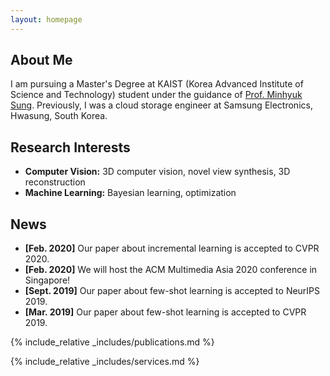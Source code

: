 ```yaml
---
layout: homepage
---
```


## About Me

I am pursuing a Master's Degree at KAIST (Korea Advanced Institute of Science and Technology) student under the guidance of <a href="https://mhsung.github.io/">Prof. Minhyuk Sung</a>.
Previously, I was a cloud storage engineer at Samsung Electronics, Hwasung, South Korea. 

## Research Interests

- **Computer Vision:** 3D computer vision, novel view synthesis, 3D reconstruction
- **Machine Learning:** Bayesian learning, optimization

## News

- **[Feb. 2020]** Our paper about incremental learning is accepted to CVPR 2020.
- **[Feb. 2020]** We will host the ACM Multimedia Asia 2020 conference in Singapore!
- **[Sept. 2019]** Our paper about few-shot learning is accepted to NeurIPS 2019.
- **[Mar. 2019]** Our paper about few-shot learning is accepted to CVPR 2019.

{% include_relative _includes/publications.md %}

{% include_relative _includes/services.md %}
